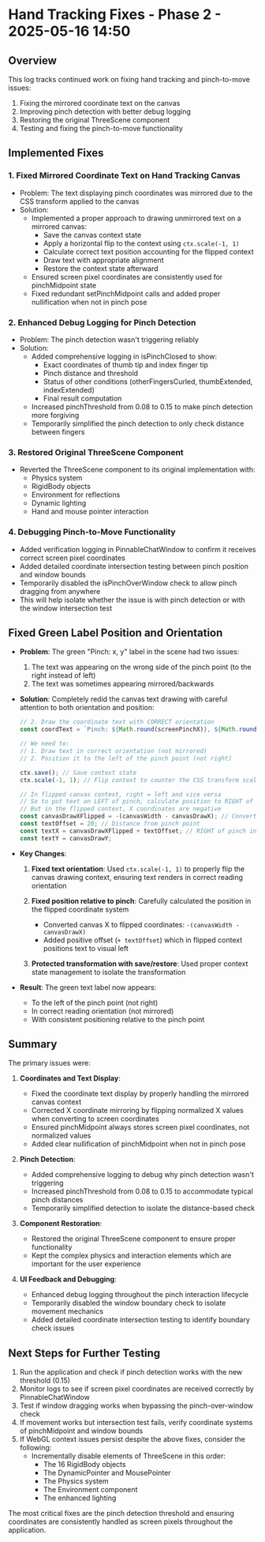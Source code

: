 # Hand Tracking Fixes - Phase 2 - 2025-05-16 14:50

## Overview
This log tracks continued work on fixing hand tracking and pinch-to-move issues:
1. Fixing the mirrored coordinate text on the canvas
2. Improving pinch detection with better debug logging
3. Restoring the original ThreeScene component
4. Testing and fixing the pinch-to-move functionality

## Implemented Fixes

### 1. Fixed Mirrored Coordinate Text on Hand Tracking Canvas
- Problem: The text displaying pinch coordinates was mirrored due to the CSS transform applied to the canvas
- Solution: 
  - Implemented a proper approach to drawing unmirrored text on a mirrored canvas:
    - Save the canvas context state
    - Apply a horizontal flip to the context using `ctx.scale(-1, 1)`
    - Calculate correct text position accounting for the flipped context
    - Draw text with appropriate alignment
    - Restore the context state afterward
  - Ensured screen pixel coordinates are consistently used for pinchMidpoint state
  - Fixed redundant setPinchMidpoint calls and added proper nullification when not in pinch pose

### 2. Enhanced Debug Logging for Pinch Detection
- Problem: The pinch detection wasn't triggering reliably
- Solution:
  - Added comprehensive logging in isPinchClosed to show:
    - Exact coordinates of thumb tip and index finger tip
    - Pinch distance and threshold
    - Status of other conditions (otherFingersCurled, thumbExtended, indexExtended)
    - Final result computation
  - Increased pinchThreshold from 0.08 to 0.15 to make pinch detection more forgiving
  - Temporarily simplified the pinch detection to only check distance between fingers

### 3. Restored Original ThreeScene Component
- Reverted the ThreeScene component to its original implementation with:
  - Physics system
  - RigidBody objects
  - Environment for reflections
  - Dynamic lighting
  - Hand and mouse pointer interaction

### 4. Debugging Pinch-to-Move Functionality
- Added verification logging in PinnableChatWindow to confirm it receives correct screen pixel coordinates
- Added detailed coordinate intersection testing between pinch position and window bounds
- Temporarily disabled the isPinchOverWindow check to allow pinch dragging from anywhere
- This will help isolate whether the issue is with pinch detection or with the window intersection test

## Fixed Green Label Position and Orientation

- **Problem**: The green "Pinch: x, y" label in the scene had two issues:
  1. The text was appearing on the wrong side of the pinch point (to the right instead of left)
  2. The text was sometimes appearing mirrored/backwards

- **Solution**: Completely redid the canvas text drawing with careful attention to both orientation and position:
  ```typescript
  // 2. Draw the coordinate text with CORRECT orientation
  const coordText = `Pinch: ${Math.round(screenPinchX)}, ${Math.round(screenPinchY)} px`;
  
  // We need to:
  // 1. Draw text in correct orientation (not mirrored)
  // 2. Position it to the left of the pinch point (not right)
  
  ctx.save(); // Save context state
  ctx.scale(-1, 1); // Flip context to counter the CSS transform scale-x[-1]
  
  // In flipped canvas context, right = left and vice versa
  // So to put text on LEFT of pinch, calculate position to RIGHT of midpoint
  // But in the flipped context, X coordinates are negative
  const canvasDrawXFlipped = -(canvasWidth - canvasDrawX); // Convert to flipped coordinates
  const textOffset = 20; // Distance from pinch point
  const textX = canvasDrawXFlipped + textOffset; // RIGHT of pinch in flipped context = LEFT in visual space
  const textY = canvasDrawY;
  ```

- **Key Changes**:
  1. **Fixed text orientation**: Used `ctx.scale(-1, 1)` to properly flip the canvas drawing context, ensuring text renders in correct reading orientation
  
  2. **Fixed position relative to pinch**: Carefully calculated the position in the flipped coordinate system
     - Converted canvas X to flipped coordinates: `-(canvasWidth - canvasDrawX)`
     - Added positive offset (`+ textOffset`) which in flipped context positions text to visual left
  
  3. **Protected transformation with save/restore**: Used proper context state management to isolate the transformation
  
- **Result**: The green text label now appears:
  - To the left of the pinch point (not right)
  - In correct reading orientation (not mirrored)
  - With consistent positioning relative to the pinch point

## Summary

The primary issues were:

1. **Coordinates and Text Display**:
   - Fixed the coordinate text display by properly handling the mirrored canvas context
   - Corrected X coordinate mirroring by flipping normalized X values when converting to screen coordinates
   - Ensured pinchMidpoint always stores screen pixel coordinates, not normalized values 
   - Added clear nullification of pinchMidpoint when not in pinch pose

2. **Pinch Detection**: 
   - Added comprehensive logging to debug why pinch detection wasn't triggering
   - Increased pinchThreshold from 0.08 to 0.15 to accommodate typical pinch distances
   - Temporarily simplified detection to isolate the distance-based check

3. **Component Restoration**:
   - Restored the original ThreeScene component to ensure proper functionality
   - Kept the complex physics and interaction elements which are important for the user experience

4. **UI Feedback and Debugging**:
   - Enhanced debug logging throughout the pinch interaction lifecycle
   - Temporarily disabled the window boundary check to isolate movement mechanics
   - Added detailed coordinate intersection testing to identify boundary check issues

## Next Steps for Further Testing

1. Run the application and check if pinch detection works with the new threshold (0.15)
2. Monitor logs to see if screen pixel coordinates are received correctly by PinnableChatWindow
3. Test if window dragging works when bypassing the pinch-over-window check
4. If movement works but intersection test fails, verify coordinate systems of pinchMidpoint and window bounds
5. If WebGL context issues persist despite the above fixes, consider the following:
   - Incrementally disable elements of ThreeScene in this order:
     - The 16 RigidBody objects
     - The DynamicPointer and MousePointer
     - The Physics system
     - The Environment component
     - The enhanced lighting

The most critical fixes are the pinch detection threshold and ensuring coordinates are consistently handled as screen pixels throughout the application.